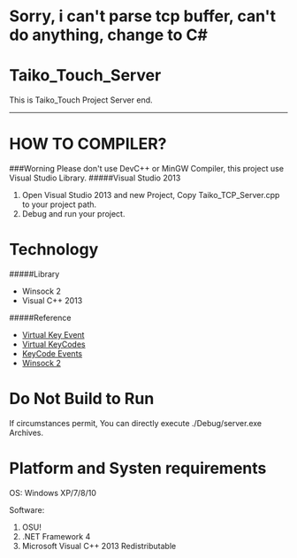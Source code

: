 Sorry, i can't parse tcp buffer, can't do anything, change to C#
==================

Taiko_Touch_Server
==================
This is Taiko_Touch Project Server end.

----
HOW TO COMPILER?
====
###Worning
Please don't use DevC++ or MinGW Compiler, this project use Visual Studio Library.
#####Visual Studio 2013
1. Open Visual Studio 2013 and new Project, Copy Taiko_TCP_Server.cpp to your project path.
2. Debug and run your project.

Technology
====
#####Library
* Winsock 2
* Visual C++ 2013

#####Reference
 * [Virtual Key Event](https://batchloaf.wordpress.com/2012/04/17/simulating-a-keystroke-in-win32-c-or-c-using-sendinput/)
 * [Virtual KeyCodes](http://msdn.microsoft.com/en-us/library/windows/desktop/dd375731.aspx)
 * [KeyCode Events](http://msdn.microsoft.com/zh-tw/library/ms171548.aspx)
 * [Winsock 2](http://msdn.microsoft.com/library/windows/desktop/ms738545.aspx)

Do Not Build to Run
====
If circumstances permit, You can directly execute ./Debug/server.exe Archives.

Platform and Systen requirements
====
OS: Windows XP/7/8/10

Software: 
1. OSU!
2. .NET Framework 4
3. Microsoft Visual C++ 2013 Redistributable
